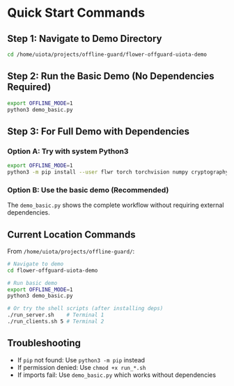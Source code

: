 # Quick Start Commands

## Step 1: Navigate to Demo Directory
```bash
cd /home/uiota/projects/offline-guard/flower-offguard-uiota-demo
```

## Step 2: Run the Basic Demo (No Dependencies Required)
```bash
export OFFLINE_MODE=1
python3 demo_basic.py
```

## Step 3: For Full Demo with Dependencies

### Option A: Try with system Python3
```bash
export OFFLINE_MODE=1
python3 -m pip install --user flwr torch torchvision numpy cryptography pydantic pytest scipy
```

### Option B: Use the basic demo (Recommended)
The `demo_basic.py` shows the complete workflow without requiring external dependencies.

## Current Location Commands
From `/home/uiota/projects/offline-guard/`:
```bash
# Navigate to demo
cd flower-offguard-uiota-demo

# Run basic demo
export OFFLINE_MODE=1
python3 demo_basic.py

# Or try the shell scripts (after installing deps)
./run_server.sh    # Terminal 1
./run_clients.sh 5 # Terminal 2
```

## Troubleshooting
- If `pip` not found: Use `python3 -m pip` instead
- If permission denied: Use `chmod +x run_*.sh`
- If imports fail: Use `demo_basic.py` which works without dependencies